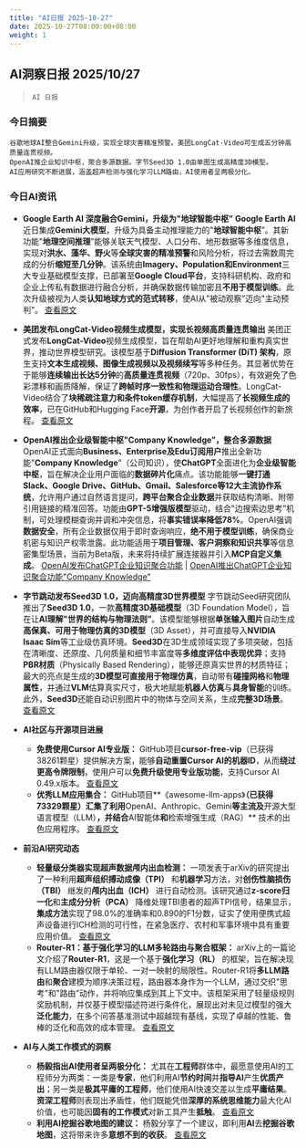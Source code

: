 ```yaml
---
title: "AI日报 2025-10-27"
date: 2025-10-27T08:00:00+08:00
weight: 1
---
```


## AI洞察日报 2025/10/27

>  `AI 日报` 



### **今日摘要**

```
谷歌地球AI整合Gemini升级，实现全球灾害精准预警。美团LongCat-Video可生成五分钟高质量连贯视频。
OpenAI推企业知识中枢，聚合多源数据。字节Seed3D 1.0由单图生成高精度3D模型。
AI应用研究不断进展，涵盖超声检测与强化学习LLM路由，AI使用者呈两极分化。
```



### **今日AI资讯**

*   **Google Earth AI 深度融合Gemini，升级为"地球智能中枢”**
    **Google Earth AI** 近日集成**Gemini大模型**，升级为具备主动推理能力的"**地球智能中枢**”。其新功能"**地理空间推理**”能够关联天气模型、人口分布、地形数据等多维度信息，实现对**洪水、藻华、野火**等**全球灾害的精准预警**和风险分析，将过去需数周完成的分析**缩短至几分钟**。该系统由**Imagery、Population和Environment**三大专业基础模型支撑，已部署至**Google Cloud平台**，支持科研机构、政府和企业上传私有数据进行融合分析，并确保数据传输加密且**不用于模型训练**。此次升级被视为人类**认知地球方式的范式转移**，使AI从"被动观察”迈向"主动预判”。
    [查看原文](https://www.aibase.com/zh/news/22269)

*   **美团发布LongCat-Video视频生成模型，实现长视频高质量连贯输出**
    美团正式发布**LongCat-Video**视频生成模型，旨在帮助AI更好地理解和重构真实世界，推动世界模型研究。该模型基于**Diffusion Transformer (DiT) 架构**，原生支持**文本生成视频、图像生成视频以及视频续写**等多种任务。其显著优势在于能够**连续输出长达5分钟**的**高质量连贯视频**（720p、30fps），有效避免了色彩漂移和画质降解，保证了**跨帧时序一致性和物理运动合理性**。LongCat-Video结合了**块稀疏注意力和条件token缓存机制**，大幅提高了**长视频生成的效率**，已在GitHub和Hugging Face**开源**，为创作者开启了长视频创作的新旅程。
    [查看原文](https://www.aibase.com/zh/news/22268)

*   **OpenAI推出企业级智能中枢"Company Knowledge”，整合多源数据**
    OpenAI正式面向**Business、Enterprise及Edu订阅用户**推出全新功能"**Company Knowledge**”（公司知识），使**ChatGPT**全面进化为**企业级智能中枢**，旨在解决企业用户面临的**数据碎片化**痛点。该功能能够**一键打通Slack、Google Drive、GitHub、Gmail、Salesforce等12大主流协作系统**，允许用户通过自然语言提问，**跨平台聚合企业数据**并获取结构清晰、附带引用链接的精准回答。功能由**GPT-5增强版模型**驱动，结合"边搜索边思考”机制，可处理模糊查询并调和冲突信息，将**事实错误率降低78%**。OpenAI强调**数据安全**，所有企业数据仅用于即时查询响应，**绝不用于模型训练**，确保商业机密与知识产权零泄露。此功能适用于**项目管理、客户洞察和知识共享**等信息密集型场景，当前为Beta版，未来将持续扩展连接器并引入**MCP自定义集成**。
    [OpenAI发布ChatGPT企业知识聚合功能](https://www.aibase.com/zh/news/22266) | [OpenAI推出ChatGPT企业知识聚合功能"Company Knowledge”](https://www.aibase.com/zh/news/22263)

*   **字节跳动发布Seed3D 1.0，迈向高精度3D世界模型**
    字节跳动Seed研究团队推出了**Seed3D 1.0**，一款**高精度3D基础模型**（3D Foundation Model），旨在让**AI理解"世界的结构与物理法则”**。该模型能够根据**单张输入图片**自动生成**高保真、可用于物理仿真的3D模型**（3D Asset），并可直接导入**NVIDIA Isaac Sim**等工业级仿真环境。**Seed3D**在3D生成领域实现了多项突破，包括在清晰度、还原度、几何质量和细节丰富度等**多维度评估中表现优异**；支持**PBR材质**（Physically Based Rendering），能够还原真实世界的材质特征；最大的亮点是生成的**3D模型可直接用于物理仿真**，自动带有**碰撞网格**和**物理属性**，并通过**VLM**估算真实尺寸，极大地赋能**机器人仿真**与**具身智能**的训练。此外，**Seed3D**还能自动识别图片中的物体与空间关系，生成**完整3D场景**。
    [查看原文](https://www.xiaohu.ai/c/xiaohu-ai/seed3d-1-0-3d-3d-ai)

*   **AI社区与开源项目进展**
    *   **免费使用Cursor AI专业版：** GitHub项目**cursor-free-vip**（已获得38261颗星）提供解决方案，能够**自动重置Cursor AI的机器ID**，从而**绕过更高令牌限制**，使用户可以**免费升级使用专业版功能**，支持Cursor AI 0.49.x版本。
        [查看原文](https://github.com/yeongpin/cursor-free-vip)
    *   **优秀LLM应用集合：** GitHub项目**《awesome-llm-apps》**（已获得73329颗星）汇集了利用**OpenAI、Anthropic、Gemini**等主流及**开源大型语言模型（LLM）**，并结合**AI智能体**和**检索增强生成（RAG）** 技术的出色应用程序。
        [查看原文](https://github.com/Shubhamsaboo/awesome-llm-apps)

*   **前沿AI研究动态**
    *   **轻量级分类器实现超声数据颅内出血检测：** 一项发表于arXiv的研究提出了一种利用**超声组织搏动成像（TPI）** 和**机器学习**方法，对**创伤性脑损伤（TBI）** 继发的**颅内出血（ICH）** 进行自动检测。该研究通过**z-score归一化**和**主成分分析（PCA）** 降维处理TBI患者的超声TPI信号，结果显示，**集成方法**实现了98.0%的准确率和0.890的F1分数，证实了使用便携式超声设备进行ICH检测的可行性，在紧急医疗、农村和军事环境中具有重要应用价值。
        [查看原文](https://arxiv.org/abs/2510.20857)
    *   **Router-R1：基于强化学习的LLM多轮路由与聚合框架：** arXiv上的一篇论文介绍了**Router-R1**，这是一个基于**强化学习（RL）** 的框架，旨在解决现有LLM路由器仅限于单轮、一对一映射的局限性。Router-R1将**多LLM路由**和**聚合**建模为顺序决策过程，路由器本身作为一个LLM，通过交织"思考”和"路由”动作，并将响应集成到其上下文中。该框架采用了轻量级规则奖励机制，并仅基于模型描述符进行条件化，展现出对未见过模型的强大**泛化能力**，在多个问答基准测试中超越现有基线，实现了卓越的性能、鲁棒的泛化和高效的成本管理。
        [查看原文](https://arxiv.org/abs/2506.09033)

*   **AI与人类工作模式的洞察**
    *   **杨毅指出AI使用者呈两极分化：** 尤其在**工程师**群体中，最愿意使用AI的工程师分为两类：一类是**专家**，他们利用AI**节约时间**并**指导AI**产生**优质产出**；另一类是**极其平庸的工程师**，他们使用AI快速交差以生成**平庸结果**。**资深工程师**则表现出矛盾性，他们既能凭借**深厚的系统思维能力**最大化AI价值，也可能因**固有的工作模式**对新工具产生**抵触**。
        [查看原文](https://x.com/Yangyixxxx/status/1982705939045384617)
    *   **利用AI挖掘谷歌地图的建议：** 杨毅分享了一个建议，即利用**AI**去**挖掘谷歌地图**，这将带来许多**意想不到的收获**。
        [查看原文](https://x.com/Yangyixxxx/status/1982695564631494832)